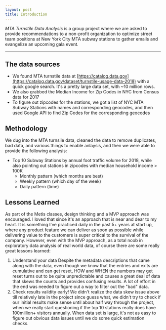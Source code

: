 ```yaml
---
layout: post
title: Introduction
---
```


*MTA Turnstile Data Analysis* is a group project where we are asked to provide recommendations to a non-profit organization to optimize street team positions at New York City MTA subway stations to gather emails and evangelize an upcoming gala event.

-----

## The data sources
- We found MTA turnstile data at [https://catalog.data.gov](https://catalog.data.gov/dataset/turnstile-usage-data-2018) with a quick google search. It's a pretty large data set, with ~10 million rows.
- We also grabbed the Median Income for Zip Codes in NYC from Census data for 2017
- To figure out zipcodes for the stations, we got a list of NYC MTA Subway Stations with names and corresponding geocodes, and then used Google API to find Zip Codes for the corresponding geocodes

## Methodology
We dug into the MTA turnsile data, cleaned the data to remove duplicates, bad data, and various things to enable anlaysis, and then we were able to provide the following analysis:
- Top 10 Subway Stations by annual foot traffic volume for 2018, while also pointing out stations in zipcodes with median household income > 100K
  - Monthly pattern (which months are best)
  - Weekly pattern (which day of the week)
  - Daily pattern (time)

## Lessons Learned
As part of the Metis classes, design thinking and a MVP approach was encouraged. I loved that since it's an approach that is near and dear to my heart. It is something I've practiced daily in the past 5+ years at start up, where any product feature we can deliver as soon as possible while delivering value to the customers is super critical to the survival of the company. However, even with the MVP approach, as a total noob in exploratory data analysis of real world data, of course there are some really great lessons learned:
1. Understand your data
Despite the metadata descriptions that came along with the data, even though we know that the entries and exits are cumulative  and can get reset, HOW and WHEN the numbers may get reset turns out to be quite unpredictable and causes a great deal of data that skews the counts and provides confusing results. A lot of effort in the end was needed to figure out a way to filter out the "bad" data.
2. Check results validity early!
We didn't realize the data skew issue above till relatively late in the project since guess what, we didn't try to check if our initial results make sense until about half way through the project, when we really start questioning if the top 10 stations really does have 100million+ visitors annually. When data set is large, it's not as easy to figure out obvious data issues until we do some quick estimation checks.
